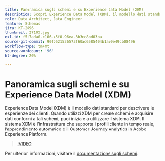 ```yaml
---
title: Panoramica sugli schemi e su Experience Data Model (XDM)
description: Scopri Experience Data Model (XDM), il modello dati standard per descrivere le esperienze dei clienti.
role: Data Architect, Data Engineer
feature: Schemas
jira: KT-2696
thumbnail: 27105.jpg
exl-id: f517ada0-c106-45f0-96ea-3b3cc8bd03ba
source-git-commit: 90f7621536573f60ac6585404b1ac0e49cb08496
workflow-type: tm+mt
source-wordcount: '96'
ht-degree: 20%

---
```


# Panoramica sugli schemi e su Experience Data Model (XDM)

Experience Data Model (XDM) è il modello dati standard per descrivere le esperienze dei clienti. Quando utilizzi XDM per creare schemi e acquisire dati conformi a tali schemi, puoi iniziare a utilizzare il sistema XDM. Il sistema XDM è l’infrastruttura che supporta i profili cliente in tempo reale, l’apprendimento automatico e il Customer Journey Analytics in Adobe Experience Platform.

>[!VIDEO](https://video.tv.adobe.com/v/27105?quality=12&learn=on)

Per ulteriori informazioni, visitare il [documentazione sugli schemi](https://experienceleague.adobe.com/docs/experience-platform/xdm/home.html?lang=it).
